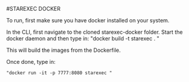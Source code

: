 #STAREXEC DOCKER


To run, first make sure you have docker installed on your system.

In the CLI, first navigate to the cloned starexec-docker folder.
Start the docker daemon and then type in:
	"docker build -t starexec . "

This will build the images from the Dockerfile.

Once done, type in:

	"docker run -it -p 7777:8080 starexec "
	

